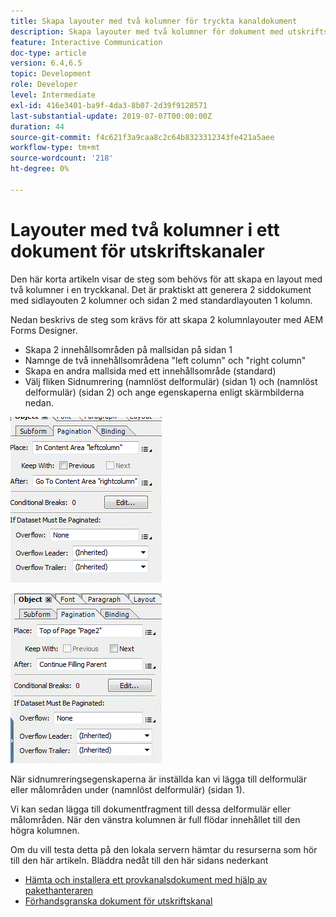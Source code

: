 ```yaml
---
title: Skapa layouter med två kolumner för tryckta kanaldokument
description: Skapa layouter med två kolumner för dokument med utskriftskanaler
feature: Interactive Communication
doc-type: article
version: 6.4,6.5
topic: Development
role: Developer
level: Intermediate
exl-id: 416e3401-ba9f-4da3-8b07-2d39f9128571
last-substantial-update: 2019-07-07T00:00:00Z
duration: 44
source-git-commit: f4c621f3a9caa8c2c64b8323312343fe421a5aee
workflow-type: tm+mt
source-wordcount: '218'
ht-degree: 0%

---
```


# Layouter med två kolumner i ett dokument för utskriftskanaler

Den här korta artikeln visar de steg som behövs för att skapa en layout med två kolumner i en tryckkanal. Det är praktiskt att generera 2 siddokument med sidlayouten 2 kolumner och sidan 2 med standardlayouten 1 kolumn.

Nedan beskrivs de steg som krävs för att skapa 2 kolumnlayouter med AEM Forms Designer.

* Skapa 2 innehållsområden på mallsidan på sidan 1
* Namnge de två innehållsområdena &quot;left column&quot; och &quot;right column&quot;
* Skapa en andra mallsida med ett innehållsområde (standard)
* Välj fliken Sidnumrering (namnlöst delformulär) (sidan 1) och (namnlöst delformulär) (sidan 2) och ange egenskaperna enligt skärmbilderna nedan.

![page1](assets/untitledsubform_paginationproperties.gif)

![page2](assets/untitled_subformpage2.gif)

När sidnumreringsegenskaperna är inställda kan vi lägga till delformulär eller målområden under (namnlöst delformulär) (sidan 1).

Vi kan sedan lägga till dokumentfragment till dessa delformulär eller målområden. När den vänstra kolumnen är full flödar innehållet till den högra kolumnen.

Om du vill testa detta på den lokala servern hämtar du resurserna som hör till den här artikeln. Bläddra nedåt till den här sidans nederkant

* [Hämta och installera ett provkanalsdokument med hjälp av pakethanteraren](assets/print-channel-with-two-column-layout.zip)
* [Förhandsgranska dokument för utskriftskanal](http://localhost:4502/content/dam/formsanddocuments/2columnlayout/jcr:content?channel=print&amp;mode=preview&amp;dataRef=service%3A%2F%2FFnDTestData&amp;wcmmode=disabled)
